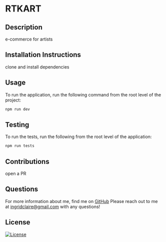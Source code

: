 # RTKART

  ## Description
e-commerce for artists

## Installation Instructions
clone and install dependencies

## Usage
To run the application, run the following command from the root level of the project:
```bash
npm run dev
```

## Testing
To run the tests, run the following from the root level of the application:
```bash
npm run tests
```

## Contributions
open a PR

## Questions
For more information about me, find me on [GitHub](https://github.com/ingridclaire)
Please reach out to me at ingridclaire@gmail.com with any questions!

## License
[![License](https://img.shields.io/badge/License-Apache%202.0-blue.svg)](https://opensource.org/licenses/Apache-2.0)
